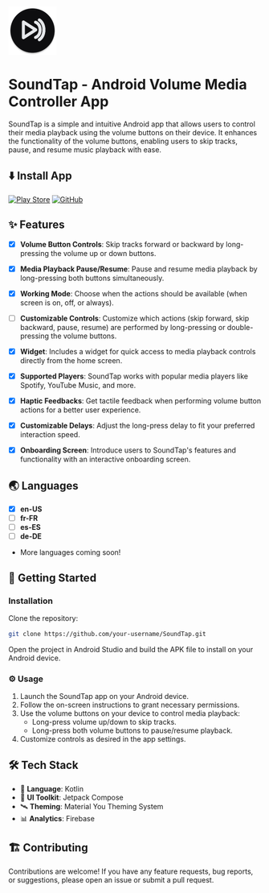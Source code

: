 ![SoundTap Icon](https://github.com/Angel-Studio/SoundTap/blob/master/app/src/main/res/mipmap-xhdpi/ic_launcher_round.webp)

# SoundTap - Android Volume Media Controller App

SoundTap is a simple and intuitive Android app that allows users to control their media playback
using the volume buttons on their device. It enhances the functionality of the volume buttons,
enabling users to skip tracks, pause, and resume music playback with ease.

## ⬇️ Install App

[![Play Store](https://img.shields.io/badge/Google_Play-414141?style=for-the-badge&logo=google-play&logoColor=white)](https://play.google.com/store/apps/details?id=fr.angel.soundtap)
[![GitHub](https://img.shields.io/badge/github-%23121011.svg?style=for-the-badge&logo=github&logoColor=white)](https://github.com/Angel-Studio/SoundTap/releases)

## ✨ Features

- [x] **Volume Button Controls**: Skip tracks forward or backward by long-pressing the volume up or
  down buttons.

- [x] **Media Playback Pause/Resume**: Pause and resume media playback by long-pressing both buttons
  simultaneously.

- [x] **Working Mode**: Choose when the actions should be available (when screen is on, off, or
  always).

- [ ] **Customizable Controls**: Customize which actions (skip forward, skip backward, pause,
  resume) are performed by long-pressing or double-pressing the volume buttons.

- [x] **Widget**: Includes a widget for quick access to media playback controls directly from the
  home screen.

- [x] **Supported Players**: SoundTap works with popular media players like Spotify, YouTube Music,
  and more.

- [x] **Haptic Feedbacks**: Get tactile feedback when performing volume button actions for a better
  user experience.

- [x] **Customizable Delays**: Adjust the long-press delay to fit your preferred interaction speed.

- [x] **Onboarding Screen**: Introduce users to SoundTap's features and functionality with an
  interactive onboarding screen.

## 🌏 Languages

- [x] **en-US**
- [ ] **fr-FR**
- [ ] **es-ES**
- [ ] **de-DE**
- More languages coming soon!

## 🚀 Getting Started

### Installation

Clone the repository:

```bash
git clone https://github.com/your-username/SoundTap.git
```

Open the project in Android Studio and build the APK file to install on your Android device.

### :gear: Usage

1. Launch the SoundTap app on your Android device.
2. Follow the on-screen instructions to grant necessary permissions.
3. Use the volume buttons on your device to control media playback:
    - Long-press volume up/down to skip tracks.
    - Long-press both volume buttons to pause/resume playback.
4. Customize controls as desired in the app settings.

## :hammer_and_wrench: Tech Stack

- :dart: **Language**: Kotlin
- :art: **UI Toolkit**: Jetpack Compose
- :artificial_satellite: **Theming**: Material You Theming System
- :bar_chart: **Analytics**: Firebase

## 🏗️ Contributing

Contributions are welcome! If you have any feature requests, bug reports, or suggestions, please
open an issue or submit a pull request.
